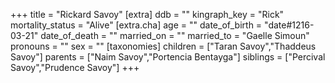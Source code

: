 +++
title = "Rickard Savoy"
[extra]
ddb = ""
kingraph_key = "Rick"
mortality_status = "Alive"
[extra.cha]
age = ""
date_of_birth = "date#1216-03-21"
date_of_death = ""
married_on = ""
married_to = "Gaelle Simoun"
pronouns = ""
sex = ""
[taxonomies]
children = ["Taran Savoy","Thaddeus Savoy"]
parents = ["Naim Savoy","Portencia Bentayga"]
siblings = ["Percival Savoy","Prudence Savoy"]
+++


